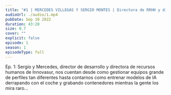 ```yaml
---
title: "#1 | MERCEDES VILLEGAS Y SERGIO MONTES | Directora de RRHH y director de desarrollo en Innovasur"
audioUrl: ./audio/1.mp4
pubDate: Sep 10 2022
duration: 43:28
size: 0.7
cover: ""
explicit: false
episode: 1
season: 1
episodeType: full
---
```

Ep. 1: Sergio y Mercedes, director de desarrollo y directora de recursos humanos de Innovasur, nos cuentan desde como gestionar equipos grande de perfiles tan diferentes hasta contarnos como entrenar modelos de IA derrapando con el coche y grabando contenedores mientras la gente los mira raro...